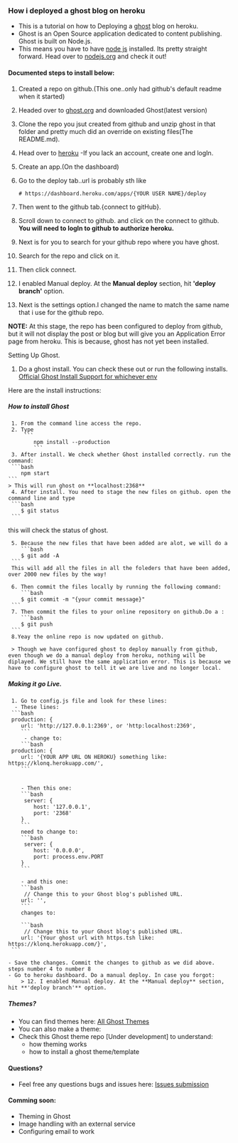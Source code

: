 ### How i deployed a ghost blog on heroku
 - This is a tutorial on how to Deploying a [ghost](http://ghost.org/) blog on heroku.
 - Ghost is an Open Source application dedicated to content publishing. Ghost is built on Node.js.
 - This means you have to have [node js](http://nodejs.org/) installed. Its pretty straight forward. Head over to [nodejs.org](http://nodejs.org/) and check it out!

#### Documented steps to install below:
 1. Created a repo on github.(This one..only had github's default readme when it started)
 2. Headed over to [ghost.org](http://ghost.org/) and downloaded Ghost(latest version)
 3. Clone the repo you jsut created from github and unzip ghost in that folder and pretty much did an override on existing files(The README.md).
 4. Head over to [heroku](http://heroku.com/) -If you lack an account, create one and logIn.
 5. Create an app.(On the dashboard)
 6. Go to the deploy tab..url is probably sth like

 	```
 	# https://dashboard.heroku.com/apps/{YOUR USER NAME}/deploy
 	```

 7. Then went to the github tab.{connect to gitHub}.
 8. Scroll down to connect to github. and click on the connect to github. **You will need to logIn to github to authorize heroku.**
 9. Next is for you to search for your github repo where you have ghost.
 10. Search for the repo and click on it.
 11. Then click connect.
 12. I enabled Manual deploy. At the **Manual deploy** section, hit **'deploy branch'** option.
 13. Next is the settings option.I changed the name to match the same name that i use for the github repo.

 **NOTE:**
  At this stage, the repo has been configured to deploy from github, but it will not display the post or blog but will give you an Application Error page from heroku.
  This is because, ghost has not yet been installed.

Setting Up Ghost.
 1. Do a ghost install. You can check these out or run the following installs.
   [Official Ghost Install Support for whichever env](http://support.ghost.org/installation/)

 Here are the install instructions:

#####  			**How to install Ghost**
     1. From the command line access the repo.
	 2. Type
		 ```
			npm install --production
			```
	 3. After install. We check whether Ghost installed correctly. run the command:
	 ```bash
		npm start
	```
	> This will run ghost on **localhost:2368**
	 4. After install. You need to stage the new files on github. open the command line and type
	 ```bash
		$ git status
	 ```
this will check the status of ghost.

	 5. Because the new files that have been added are alot, we will do a
	 	```bash
		$ git add -A
	 ```
	 This will add all the files in all the foleders that have been added, over 2000 new files by the way!

	 6. Then commit the files locally by running the following command:
	 	```bash
		$ git commit -m "{your commit message}"
	 ```
	 7. Then commit the files to your online repository on github.Do a :
	 	```bash
		$ git push
	 ```
	 8.Yeay the online repo is now updated on github.

	 > Though we have configured ghost to deploy manually from github, even though we do a manual deploy from heroku, nothing will be diplayed. We still have the same application error. This is because we have to configure ghost to tell it we are live and no longer local.


##### Making it go Live.
	 1. Go to config.js file and look for these lines:
	  - These lines:
	 ```bash
	 production: {
        url: 'http://127.0.0.1:2369', or 'http:localhost:2369',
		```
		 - change to:
		```bash
	 production: {
        url: '{YOUR APP URL ON HEROKU} something like: https://klonq.herokuapp.com/',
		```


		- Then this one:
		```bash
		 server: {
            host: '127.0.0.1',
		 	port: '2368'
        }
		```
		need to change to:
		```bash
		 server: {
            host: '0.0.0.0',
			port: process.env.PORT
        }
		```

		- and this one:
		```bash
		 // Change this to your Ghost blog's published URL.
        url: '',
		```
		changes to:

	 	```bash
		 // Change this to your Ghost blog's published URL.
        url: '{Your ghost url with https.tsh like: https://klonq.herokuapp.com/}',
	 ```

 	- Save the changes. Commit the changes to github as we did above. steps number 4 to number 8
 	- Go to heroku dashboard. Do a manual deploy. In case you forgot:
 		> 12. I enabled Manual deploy. At the **Manual deploy** section, hit **'deploy branch'** option.

##### Themes?
- You can find themes here: [All Ghost Themes](http://www.allghostthemes.com/)
- You can also make a theme:
 - Check this Ghost theme repo [Under development] to understand:
   - how theming works
   - how to install a ghost theme/template

#### Questions?
- Feel free any questions bugs and issues here: [Issues submission](https://github.com/tamzi/klonq/issues)

#### Comming soon:

 - Theming in Ghost
 - Image handling with an external service
 - Configuring email to work
